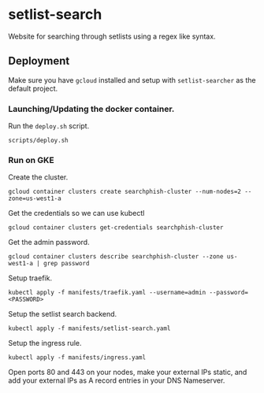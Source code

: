 # setlist-search
Website for searching through setlists using a regex like syntax.

## Deployment

Make sure you have `gcloud` installed and setup with `setlist-searcher` as the
default project.

### Launching/Updating the docker container.

Run the `deploy.sh` script.

`scripts/deploy.sh`

### Run on GKE

Create the cluster.

`gcloud container clusters create searchphish-cluster --num-nodes=2 --zone=us-west1-a`

Get the credentials so we can use kubectl

`gcloud container clusters get-credentials searchphish-cluster`

Get the admin password.

`gcloud container clusters describe searchphish-cluster --zone us-west1-a | grep password`

Setup traefik.

`kubectl apply -f manifests/traefik.yaml --username=admin --password=<PASSWORD>`

Setup the setlist search backend.

`kubectl apply -f manifests/setlist-search.yaml`

Setup the ingress rule.

`kubectl apply -f manifests/ingress.yaml`

Open ports 80 and 443 on your nodes, make your external IPs static, and add your
external IPs as A record entries in your DNS Nameserver.
